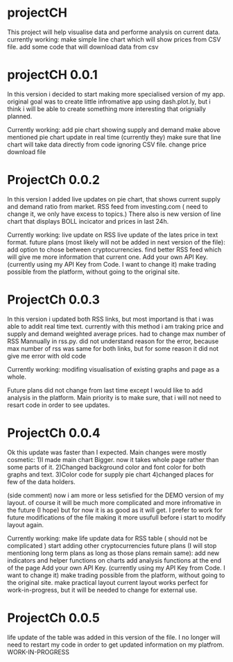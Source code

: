 # projectCH
This project will help visualise data and performe analysis on current data.
currently working:
    make simple line chart which will show prices from CSV file.
    add some code that will download data from csv
# projectCH 0.0.1
In this version i decided to start making more specialised version of my app.
original goal was to create little infromative app using dash.plot.ly, but i think i will be able to create something
more interesting that orignially planned.

Currently working:
    add pie chart showing supply and demand
    make above mentioned pie chart update in real time (currently they)
    make sure that line chart will take data directly from code ignoring CSV file.
    change price download file

# ProjectCh 0.0.2
In this version I added live updates on pie chart, that shows current supply and demand ratio from market.
RSS feed from investing.com ( need to change it, we only have excess to topics.)
There also is new version of line chart that displays BOLL incicator and prices in last 24h.

Currently working:
    live update on RSS
    live update of the lates price in text format.
future plans (most likely will not be added in next version of the file):
    add option to chose between cryptocurrencies.
    find better RSS feed which will give me more information that current one.
    Add your own API Key. (currently using my API Key from Code. I want to change it)
    make trading possible from the platform, without going to the original site.
# ProjectCh 0.0.3
In this version i updated both RSS links, but most importand is that i was able to addit real time text. currently with
this method i am traking price and supply and demand weighted average prices.
had to change max number of RSS Mannually in rss.py. did not understand reason for the error, because max number of rss was same for both links,
but for some reason it did not give me error with old code

Currently working:
    modifing visualisation of existing graphs and page as a whole.

Future plans did not change from last time except I would like to add analysis in the platform.
Main priority is to make sure, that i will not need to resart code in order to see updates.

# ProjectCh 0.0.4
Ok this update was faster than I expected. Main changes were mostly cosmetic:
1)I made main chart Bigger. now it takes whole page rather than some parts of it.
2)Changed background color and font color for both graphs and text.
3)Color code for supply pie chart
4)changed places for few of the data holders.

(side comment)
now i am more or less setisfied for the DEMO version of my layout. of course it will be much more complicated and more infromative in the future (I hope)
but for now it is as good as it will get. I prefer to work for future modifications of the file making it more usufull before i start to modify layout again.


Currently working:
    make life update data for RSS table ( should not be complicated )
    start adding other cryptocurrencies
future plans (I will stop mentioning long term plans as long as those plans remain same):
    add new indicators and helper functions on charts
    add analysis functions at the end of the page
    Add your own API Key. (currently using my API Key from Code. I want to change it)
    make trading possible from the platform, without going to the original site.
    make practical layout current layout works perfect for work-in-progress, but it will be needed to change for external use.
# ProjectCh 0.0.5
life update of the table was added in this version of the file. I no longer will need to restart my code in order to get updated information on my platfrom.
WORK-IN-PROGRESS

